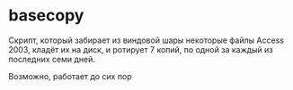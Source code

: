 # basecopy
Скрипт, который забирает из виндовой шары некоторые файлы Access 2003, кладёт их на диск, и ротирует 7 копий, по одной за каждый из последних семи дней.

Возможно, работает до сих пор

